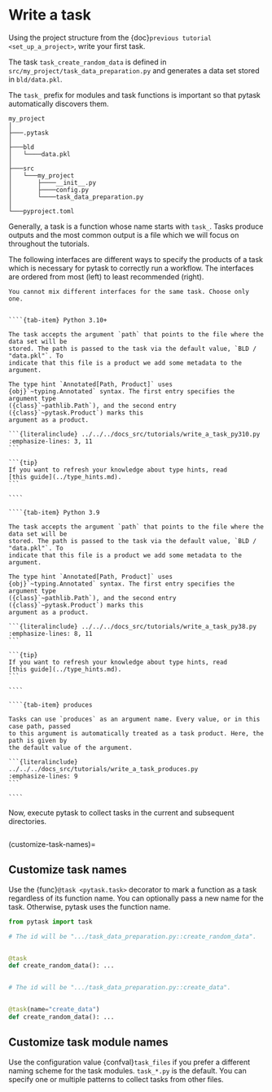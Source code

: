 # Write a task

Using the project structure from the {doc}`previous tutorial <set_up_a_project>`, write
your first task.

The task `task_create_random_data` is defined in
`src/my_project/task_data_preparation.py` and generates a data set stored in
`bld/data.pkl`.

The `task_` prefix for modules and task functions is important so that pytask
automatically discovers them.

```text
my_project
│
├───.pytask
│
├───bld
│   └────data.pkl
│
├───src
│   └───my_project
│       ├────__init__.py
│       ├────config.py
│       └────task_data_preparation.py
│
└───pyproject.toml
```

Generally, a task is a function whose name starts with `task_`. Tasks produce outputs
and the most common output is a file which we will focus on throughout the tutorials.

The following interfaces are different ways to specify the products of a task which is
necessary for pytask to correctly run a workflow. The interfaces are ordered from most
(left) to least recommended (right).

```{important}
You cannot mix different interfaces for the same task. Choose only one.
```

`````{tab-set}

````{tab-item} Python 3.10+

The task accepts the argument `path` that points to the file where the data set will be
stored. The path is passed to the task via the default value, `BLD / "data.pkl"`. To
indicate that this file is a product we add some metadata to the argument.

The type hint `Annotated[Path, Product]` uses
{obj}`~typing.Annotated` syntax. The first entry specifies the argument type
({class}`~pathlib.Path`), and the second entry ({class}`~pytask.Product`) marks this
argument as a product.

```{literalinclude} ../../../docs_src/tutorials/write_a_task_py310.py
:emphasize-lines: 3, 11
```

```{tip}
If you want to refresh your knowledge about type hints, read
[this guide](../type_hints.md).
```

````

````{tab-item} Python 3.9

The task accepts the argument `path` that points to the file where the data set will be
stored. The path is passed to the task via the default value, `BLD / "data.pkl"`. To
indicate that this file is a product we add some metadata to the argument.

The type hint `Annotated[Path, Product]` uses
{obj}`~typing.Annotated` syntax. The first entry specifies the argument type
({class}`~pathlib.Path`), and the second entry ({class}`~pytask.Product`) marks this
argument as a product.

```{literalinclude} ../../../docs_src/tutorials/write_a_task_py38.py
:emphasize-lines: 8, 11
```

```{tip}
If you want to refresh your knowledge about type hints, read
[this guide](../type_hints.md).
```

````

````{tab-item} produces

Tasks can use `produces` as an argument name. Every value, or in this case path, passed
to this argument is automatically treated as a task product. Here, the path is given by
the default value of the argument.

```{literalinclude} ../../../docs_src/tutorials/write_a_task_produces.py
:emphasize-lines: 9
```

````
`````

Now, execute pytask to collect tasks in the current and subsequent directories.

```{include} ../_static/md/write-a-task.md
```

(customize-task-names)=

## Customize task names

Use the {func}`@task <pytask.task>` decorator to mark a function as a task regardless of
its function name. You can optionally pass a new name for the task. Otherwise, pytask
uses the function name.

```python
from pytask import task

# The id will be ".../task_data_preparation.py::create_random_data".


@task
def create_random_data(): ...


# The id will be ".../task_data_preparation.py::create_data".


@task(name="create_data")
def create_random_data(): ...
```

## Customize task module names

Use the configuration value {confval}`task_files` if you prefer a different naming
scheme for the task modules. `task_*.py` is the default. You can specify one or multiple
patterns to collect tasks from other files.
